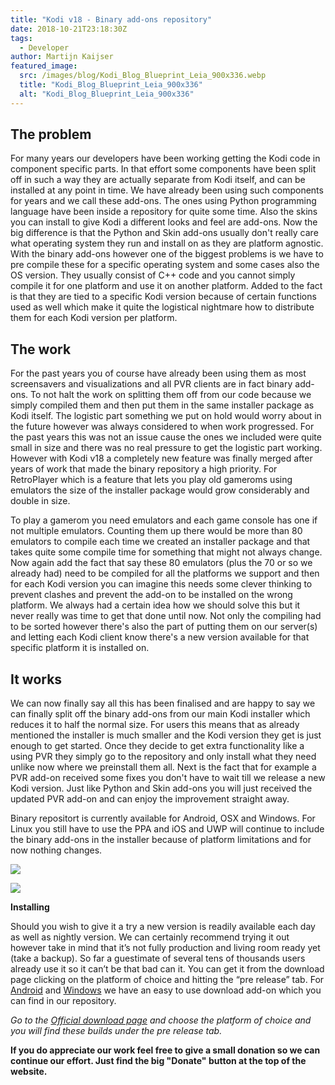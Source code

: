 ```yaml
---
title: "Kodi v18 - Binary add-ons repository"
date: 2018-10-21T23:18:30Z
tags:
  - Developer
author: Martijn Kaijser
featured_image:
  src: /images/blog/Kodi_Blog_Blueprint_Leia_900x336.webp
  title: "Kodi_Blog_Blueprint_Leia_900x336"
  alt: "Kodi_Blog_Blueprint_Leia_900x336"
---
```


## The problem

For many years our developers have been working getting the Kodi code in component specific parts. In that effort some components have been split off in such a way they are actually separate from Kodi itself, and can be installed at any point in time. We have already been using such components for years and we call these add-ons. The ones using Python programming language have been inside a repository for quite some time. Also the skins you can install to give Kodi a different looks and feel are add-ons. Now the big difference is that the Python and Skin add-ons usually don't really care what operating system they run and install on as they are platform agnostic. With the binary add-ons however one of the biggest problems is we have to pre compile these for a specific operating system and some cases also the OS version. They usually consist of C++ code and you cannot simply compile it for one platform and use it on another platform. Added to the fact is that they are tied to a specific Kodi version because of certain functions used as well which make it quite the logistical nightmare how to distribute them for each Kodi version per platform.

## The work

For the past years you of course have already been using them as most screensavers and visualizations and all PVR clients are in fact binary add-ons. To not halt the work on splitting them off from our code because we simply compiled them and then put them in the same installer package as Kodi itself. The logistic part something we put on hold would worry about in the future however was always considered to when work progressed. For the past years this was not an issue cause the ones we included were quite small in size and there was no real pressure to get the logistic part working. However with Kodi v18 a completely new feature was finally merged after years of work that made the binary repository a high priority. For RetroPlayer which is a feature that lets you play old gameroms using emulators the size of the installer package would grow considerably and double in size.

To play a gamerom you need emulators and each game console has one if not multiple emulators. Counting them up there would be more than 80 emulators to compile each time we created an installer package and that takes quite some compile time for something that might not always change. Now again add the fact that say these 80 emulators (plus the 70 or so we already had) need to be compiled for all the platforms we support and then for each Kodi version you can imagine this needs some clever thinking to prevent clashes and prevent the add-on to be installed on the wrong platform. We always had a certain idea how we should solve this but it never really was time to get that done until now. Not only the compiling had to be sorted however there's also the part of putting them on our server(s) and letting each Kodi client know there's a new version available for that specific platform it is installed on.

## It works

We can now finally say all this has been finalised and are happy to say we can finally split off the binary add-ons from our main Kodi installer which reduces it to half the normal size. For users this means that as already mentioned the installer is much smaller and the Kodi version they get is just enough to get started. Once they decide to get extra functionality like a using PVR they simply go to the repository and only install what they need unlike now where we preinstall them all. Next is the fact that for example a PVR add-on received some fixes you don't have to wait till we release a new Kodi version. Just like Python and Skin add-ons you will just received the updated PVR add-on and can enjoy the improvement straight away.

Binary repositort is currently available for Android, OSX and Windows. For Linux you still have to use the PPA and iOS and UWP will continue to include the binary add-ons in the installer because of platform limitations and for now nothing changes.

![](/images/blog/v18_binary_repo.webp)

![](/images/blog/v18_binary_repo_installed.webp)

**Installing**

Should you wish to give it a try a new version is readily available each day as well as nightly version. We can certainly recommend trying it out however take in mind that it’s not fully production and living room ready yet (take a backup). So far a guestimate of several tens of thousands users already use it so it can’t be that bad can it. You can get it from the download page clicking on the platform of choice and hitting the “pre release” tab. For [Android](https://kodi.tv/addon/scripts/kodi-android-installer) and [Windows](https://kodi.tv/addon/scripts/kodi-windows-installer) we have an easy to use download add-on which you can find in our repository.

_Go to the [Official download page](https://kodi.tv/download) and choose the platform of choice and you will find these builds under the pre release tab._

**If you do appreciate our work feel free to give a small donation so we can continue our effort. Just find the big "Donate" button at the top of the website.**
